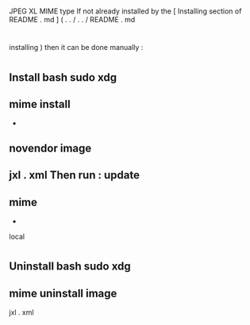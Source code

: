 #
#
JPEG
XL
MIME
type
If
not
already
installed
by
the
[
Installing
section
of
README
.
md
]
(
.
.
/
.
.
/
README
.
md
#
installing
)
then
it
can
be
done
manually
:
#
#
#
Install
bash
sudo
xdg
-
mime
install
-
-
novendor
image
-
jxl
.
xml
Then
run
:
update
-
mime
-
-
local
#
#
#
Uninstall
bash
sudo
xdg
-
mime
uninstall
image
-
jxl
.
xml
